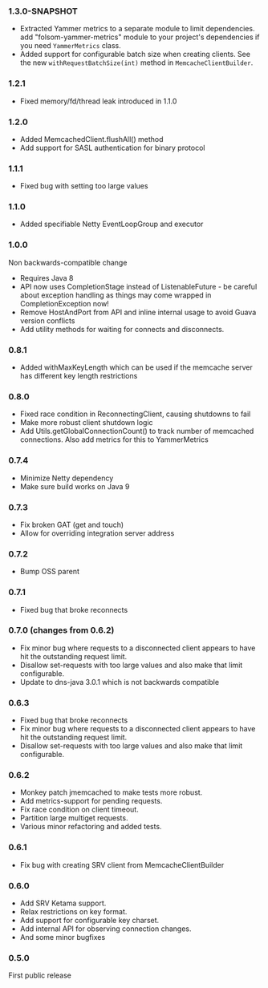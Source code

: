 ### 1.3.0-SNAPSHOT
* Extracted Yammer metrics to a separate module to limit dependencies. 
add "folsom-yammer-metrics" module to your project's dependencies if you need `YammerMetrics` class.
* Added support for configurable batch size when creating clients. See the new 
`withRequestBatchSize(int)` method in `MemcacheClientBuilder`.

### 1.2.1
* Fixed memory/fd/thread leak introduced in 1.1.0

### 1.2.0
* Added MemcachedClient.flushAll() method
* Add support for SASL authentication for binary protocol

### 1.1.1
* Fixed bug with setting too large values

### 1.1.0
* Added specifiable Netty EventLoopGroup and executor

### 1.0.0
Non backwards-compatible change
* Requires Java 8
* API now uses CompletionStage instead of ListenableFuture - be careful about exception handling as things may come wrapped in
CompletionException now!
* Remove HostAndPort from API and inline internal usage to avoid Guava version conflicts
* Add utility methods for waiting for connects and disconnects.

### 0.8.1
* Added withMaxKeyLength which can be used if the memcache server has different key length restrictions

### 0.8.0
* Fixed race condition in ReconnectingClient, causing shutdowns to fail
* Make more robust client shutdown logic
* Add Utils.getGlobalConnectionCount() to track number of memcached connections.
  Also add metrics for this to YammerMetrics

### 0.7.4
* Minimize Netty dependency
* Make sure build works on Java 9

### 0.7.3
* Fix broken GAT (get and touch)
* Allow for overriding integration server address

### 0.7.2
* Bump OSS parent

### 0.7.1
* Fixed bug that broke reconnects

### 0.7.0 (changes from 0.6.2)
* Fix minor bug where requests to a disconnected client appears to have
  hit the outstanding request limit.
* Disallow set-requests with too large values and also make
  that limit configurable.
* Update to dns-java 3.0.1 which is not backwards compatible

### 0.6.3
* Fixed bug that broke reconnects
* Fix minor bug where requests to a disconnected client appears to have
  hit the outstanding request limit.
* Disallow set-requests with too large values and also make
  that limit configurable.

### 0.6.2
* Monkey patch jmemcached to make tests more robust.
* Add metrics-support for pending requests.
* Fix race condition on client timeout.
* Partition large multiget requests.
* Various minor refactoring and added tests.

### 0.6.1
* Fix bug with creating SRV client from MemcacheClientBuilder

### 0.6.0
* Add SRV Ketama support.
* Relax restrictions on key format.
* Add support for configurable key charset.
* Add internal API for observing connection changes.
* And some minor bugfixes

### 0.5.0
First public release

